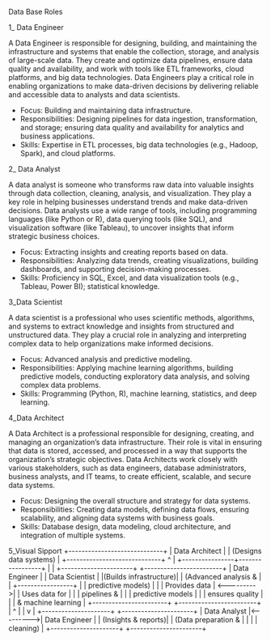 Data Base Roles

1_ Data Engineer

A Data Engineer is responsible for designing, building, and maintaining the infrastructure and systems that enable the collection, storage, and analysis of large-scale
data. They create and optimize data pipelines, ensure data quality and availability, and work with tools like ETL frameworks, cloud platforms, and big data technologies.
Data Engineers play a critical role in enabling organizations to make data-driven decisions by delivering reliable and accessible data to analysts and data scientists.

   - Focus: Building and maintaining data infrastructure.  
   - Responsibilities: Designing pipelines for data ingestion, transformation, and storage; ensuring data quality and availability for analytics and business applications.  
   - Skills: Expertise in ETL processes, big data technologies (e.g., Hadoop, Spark), and cloud platforms.  

2_ Data Analyst

A data analyst is someone who transforms raw data into valuable insights through data collection, cleaning, analysis, and visualization. 
They play a key role in helping businesses understand trends and make data-driven decisions. 
Data analysts use a wide range of tools, including programming languages (like Python or R), data querying tools (like SQL), 
and visualization software (like Tableau), to uncover insights that inform strategic business choices.

   - Focus: Extracting insights and creating reports based on data.  
   - Responsibilities: Analyzing data trends, creating visualizations, building dashboards, and supporting decision-making processes.  
   - Skills: Proficiency in SQL, Excel, and data visualization tools (e.g., Tableau, Power BI); statistical knowledge.


3_Data Scientist

A data scientist is a professional who uses scientific methods, algorithms, and systems to extract knowledge and insights from structured and unstructured data. 
They play a crucial role in analyzing and interpreting complex data to help organizations make informed decisions. 

   - Focus: Advanced analysis and predictive modeling.  
   - Responsibilities: Applying machine learning algorithms, building predictive models, conducting exploratory data analysis, and solving complex data problems.  
   - Skills: Programming (Python, R), machine learning, statistics, and deep learning.


4_Data Architect 

A Data Architect is a professional responsible for designing, creating, and managing an organization’s data infrastructure. 
Their role is vital in ensuring that data is stored, accessed, and processed in a way that supports the organization’s strategic objectives. 
Data Architects work closely with various stakeholders, such as data engineers, database administrators, business analysts, and IT teams, to create efficient, scalable, and secure data systems.

   - Focus: Designing the overall structure and strategy for data systems.  
   - Responsibilities: Creating data models, defining data flows, ensuring scalability, and aligning data systems with business goals.  
   - Skills: Database design, data modeling, cloud architecture, and integration of multiple systems.

5_Visual Sipport
               +-----------------------------+
                |       Data Architect        |
                |   (Designs data systems)    |
                +-----------------------------+
                           ^
                           |
          +----------------+-----------------+
          |                                  |
+----------------------+             +------------------------+
|   Data Engineer       |            |   Data Scientist       |
|(Builds infrastructure)|            | (Advanced analysis &   |
|   +-----------------+ |            |   predictive models)   |
|   | Provides data     | <--------->|   | Uses data for      |
|   | pipelines &       |            |   | predictive models  |
|   | ensures quality   |            |   | & machine learning |
+-----------------------+            +------------------------+
          |                                  ^
          |                                  |
          v                                  |
+---------------------+           +----------------------+
|    Data Analyst     |<--------->|    Data Engineer     |
| (Insights & reports)|           | (Data preparation &  |
|                     |           |   cleaning)          |
+---------------------+           +----------------------+
